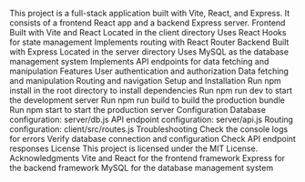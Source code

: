 This project is a full-stack application built with Vite, React, and Express. It consists of a frontend React app and a backend Express server.
Frontend
Built with Vite and React
Located in the client directory
Uses React Hooks for state management
Implements routing with React Router
Backend
Built with Express
Located in the server directory
Uses MySQL as the database management system
Implements API endpoints for data fetching and manipulation
Features
User authentication and authorization
Data fetching and manipulation
Routing and navigation
Setup and Installation
Run npm install in the root directory to install dependencies
Run npm run dev to start the development server
Run npm run build to build the production bundle
Run npm start to start the production server
Configuration
Database configuration: server/db.js
API endpoint configuration: server/api.js
Routing configuration: client/src/routes.js
Troubleshooting
Check the console logs for errors
Verify database connection and configuration
Check API endpoint responses
License
This project is licensed under the MIT License.
Acknowledgments
Vite and React for the frontend framework
Express for the backend framework
MySQL for the database management system
